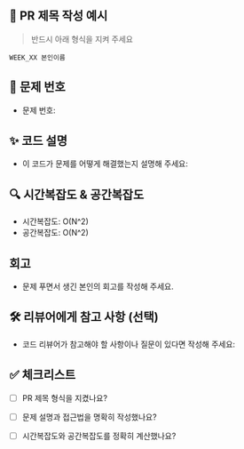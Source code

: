 ## 📌 PR 제목 작성 예시
> 반드시 아래 형식을 지켜 주세요

`WEEK_XX 본인이름`

## 📝 문제 번호
- 문제 번호: 
## ✨ 코드 설명
- 이 코드가 문제를 어떻게 해결했는지 설명해 주세요:

## 🔍 시간복잡도 & 공간복잡도
- 시간복잡도: O(N^2)
- 공간복잡도: O(N^2)

## 회고
- 문제 푸면서 생긴 본인의 회고를 작성해 주세요.

## 🛠️ 리뷰어에게 참고 사항 (선택)
- 코드 리뷰어가 참고해야 할 사항이나 질문이 있다면 작성해 주세요:

## ✅ 체크리스트
- [ ] PR 제목 형식을 지켰나요?
- [ ] 문제 설명과 접근법을 명확히 작성했나요?
- [ ] 시간복잡도와 공간복잡도를 정확히 계산했나요?


